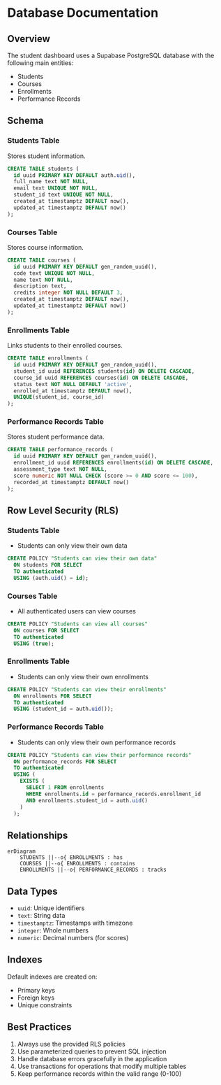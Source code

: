 # Database Documentation

## Overview

The student dashboard uses a Supabase PostgreSQL database with the following main entities:
- Students
- Courses
- Enrollments
- Performance Records

## Schema

### Students Table

Stores student information.

```sql
CREATE TABLE students (
  id uuid PRIMARY KEY DEFAULT auth.uid(),
  full_name text NOT NULL,
  email text UNIQUE NOT NULL,
  student_id text UNIQUE NOT NULL,
  created_at timestamptz DEFAULT now(),
  updated_at timestamptz DEFAULT now()
);
```

### Courses Table

Stores course information.

```sql
CREATE TABLE courses (
  id uuid PRIMARY KEY DEFAULT gen_random_uuid(),
  code text UNIQUE NOT NULL,
  name text NOT NULL,
  description text,
  credits integer NOT NULL DEFAULT 3,
  created_at timestamptz DEFAULT now(),
  updated_at timestamptz DEFAULT now()
);
```

### Enrollments Table

Links students to their enrolled courses.

```sql
CREATE TABLE enrollments (
  id uuid PRIMARY KEY DEFAULT gen_random_uuid(),
  student_id uuid REFERENCES students(id) ON DELETE CASCADE,
  course_id uuid REFERENCES courses(id) ON DELETE CASCADE,
  status text NOT NULL DEFAULT 'active',
  enrolled_at timestamptz DEFAULT now(),
  UNIQUE(student_id, course_id)
);
```

### Performance Records Table

Stores student performance data.

```sql
CREATE TABLE performance_records (
  id uuid PRIMARY KEY DEFAULT gen_random_uuid(),
  enrollment_id uuid REFERENCES enrollments(id) ON DELETE CASCADE,
  assessment_type text NOT NULL,
  score numeric NOT NULL CHECK (score >= 0 AND score <= 100),
  recorded_at timestamptz DEFAULT now()
);
```

## Row Level Security (RLS)

### Students Table
- Students can only view their own data
```sql
CREATE POLICY "Students can view their own data"
  ON students FOR SELECT
  TO authenticated
  USING (auth.uid() = id);
```

### Courses Table
- All authenticated users can view courses
```sql
CREATE POLICY "Students can view all courses"
  ON courses FOR SELECT
  TO authenticated
  USING (true);
```

### Enrollments Table
- Students can only view their own enrollments
```sql
CREATE POLICY "Students can view their enrollments"
  ON enrollments FOR SELECT
  TO authenticated
  USING (student_id = auth.uid());
```

### Performance Records Table
- Students can only view their own performance records
```sql
CREATE POLICY "Students can view their performance records"
  ON performance_records FOR SELECT
  TO authenticated
  USING (
    EXISTS (
      SELECT 1 FROM enrollments
      WHERE enrollments.id = performance_records.enrollment_id
      AND enrollments.student_id = auth.uid()
    )
  );
```

## Relationships

```mermaid
erDiagram
    STUDENTS ||--o{ ENROLLMENTS : has
    COURSES ||--o{ ENROLLMENTS : contains
    ENROLLMENTS ||--o{ PERFORMANCE_RECORDS : tracks
```

## Data Types

- `uuid`: Unique identifiers
- `text`: String data
- `timestamptz`: Timestamps with timezone
- `integer`: Whole numbers
- `numeric`: Decimal numbers (for scores)

## Indexes

Default indexes are created on:
- Primary keys
- Foreign keys
- Unique constraints

## Best Practices

1. Always use the provided RLS policies
2. Use parameterized queries to prevent SQL injection
3. Handle database errors gracefully in the application
4. Use transactions for operations that modify multiple tables
5. Keep performance records within the valid range (0-100)